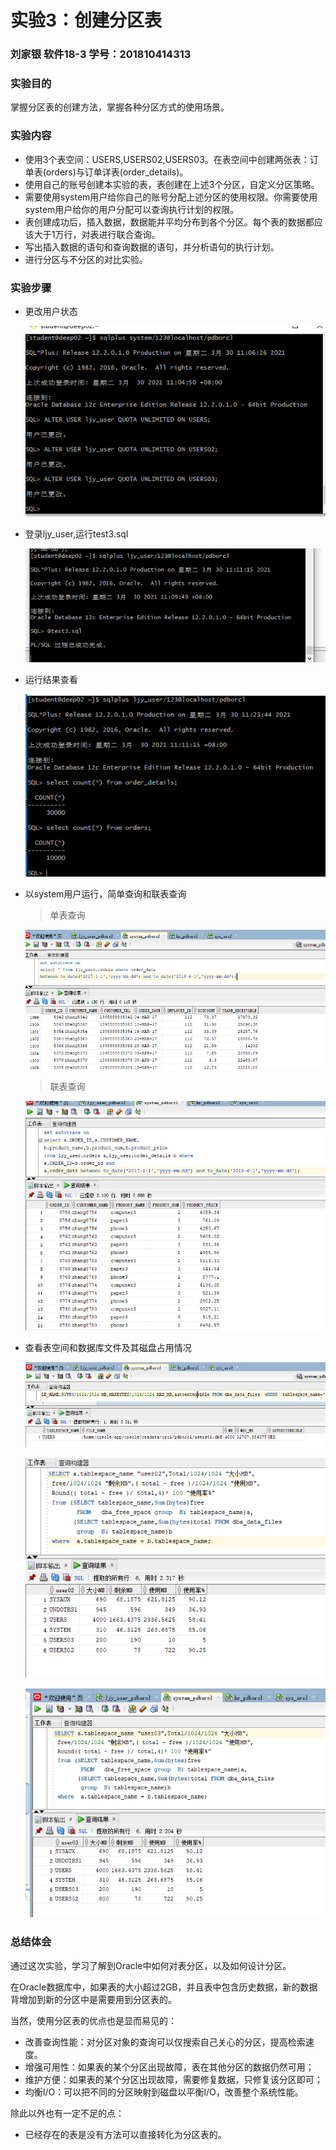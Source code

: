 # 实验3：创建分区表

### 刘家银 软件18-3 学号：201810414313

### 实验目的

掌握分区表的创建方法，掌握各种分区方式的使用场景。

### 实验内容

- 使用3个表空间：USERS,USERS02,USERS03。在表空间中创建两张表：订单表(orders)与订单详表(order_details)。
- 使用自己的账号创建本实验的表，表创建在上述3个分区，自定义分区策略。
- 需要使用system用户给你自己的账号分配上述分区的使用权限。你需要使用system用户给你的用户分配可以查询执行计划的权限。
- 表创建成功后，插入数据，数据能并平均分布到各个分区。每个表的数据都应该大于1万行，对表进行联合查询。
- 写出插入数据的语句和查询数据的语句，并分析语句的执行计划。
- 进行分区与不分区的对比实验。

### 实验步骤

- 更改用户状态

  ![更改用户](changeuser.png)

- 登录ljy_user,运行test3.sql

  ![runtest3](run_test3sql.png)

- 运行结果查看

  ![run_result](select_count.png)

- 以system用户运行，简单查询和联表查询

  > 单表查询

  ![简单查询](select_one.png)

  > 联表查询

  ![联表查询](select_more.png)

- 查看表空间和数据库文件及其磁盘占用情况

  ![USERS](view_users_space.png)

  ![user02](view_user02_space.png)

  ![user03](view_user03_space.png)

### 总结体会

通过这次实验，学习了解到Oracle中如何对表分区，以及如何设计分区。

在Oracle数据库中，如果表的大小超过2GB，并且表中包含历史数据，新的数据背增加到新的分区中是需要用到分区表的。

当然，使用分区表的优点也是显而易见的：

- 改善查询性能：对分区对象的查询可以仅搜索自己关心的分区，提高检索速度。
- 增强可用性：如果表的某个分区出现故障，表在其他分区的数据仍然可用；
- 维护方便：如果表的某个分区出现故障，需要修复数据，只修复该分区即可；
- 均衡I/O：可以把不同的分区映射到磁盘以平衡I/O，改善整个系统性能。

除此以外也有一定不足的点：

- 已经存在的表是没有方法可以直接转化为分区表的。

